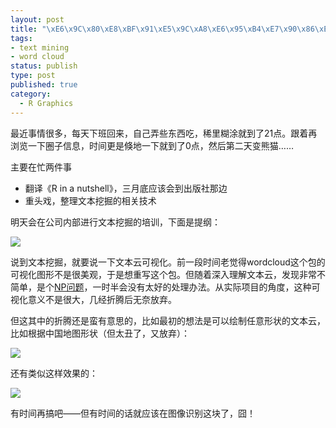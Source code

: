 ```yaml
--- 
layout: post
title: "\xE6\x9C\x80\xE8\xBF\x91\xE5\x9C\xA8\xE6\x95\xB4\xE7\x90\x86\xE6\x96\x87\xE6\x9C\xAC\xE6\x8C\x96\xE6\x8E\x98"
tags: 
- text mining
- word cloud
status: publish
type: post
published: true
category:
  - R Graphics
---
```

最近事情很多，每天下班回来，自己弄些东西吃，稀里糊涂就到了21点。跟着再浏览一下圈子信息，时间更是倏地一下就到了0点，然后第二天变熊猫……

主要在忙两件事


*  翻译《R in a nutshell》，三月底应该会到出版社那边
*  重头戏，整理文本挖掘的相关技术


明天会在公司内部进行文本挖掘的培训，下面是提纲：


![](http://www.bjt.name/wp-content/uploads/2012/02/tm_training.png)


说到文本挖掘，就要说一下文本云可视化。前一段时间老觉得wordcloud这个包的可视化图形不是很美观，于是想重写这个包。但随着深入理解文本云，发现非常不简单，是个<a href="http://en.wikipedia.org/wiki/NP-hard" target="_blank">NP问题</a>，一时半会没有太好的处理办法。从实际项目的角度，这种可视化意义不是很大，几经折腾后无奈放弃。


但这其中的折腾还是蛮有意思的，比如最初的想法是可以绘制任意形状的文本云，比如根据中国地图形状（但太丑了，又放弃）：


![](http://www.bjt.name/wp-content/uploads/2012/02/final.png)


还有类似这样效果的：


![](http://www.bjt.name/wp-content/uploads/2012/02/wordcloud.png)


有时间再搞吧——但有时间的话就应该在图像识别这块了，囧！

